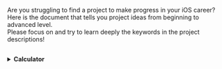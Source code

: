 Are you struggling to find a project to make progress in your iOS career? Here is the document that tells you project ideas from beginning to advanced level.  
Please focus on and try to learn deeply the keywords in the project descriptions!

##
<details>
<summary><b>Calculator</b></summary>
<p>
  
**Architecture**  
Use the pure MVC which is the simplest architecture in iOS development. No need view model.
  
**Language / Framework**  
Swift with UIKit. No need to use SwiftUI for now.
  
**Responsive Design**. 
Use only one storyboard. Make the all design processes in a single storyboard. No need to create separated storyboards or xib files.
  
**Keywords**
- MVC
- Auto Layout
  
</p>
</details> 
